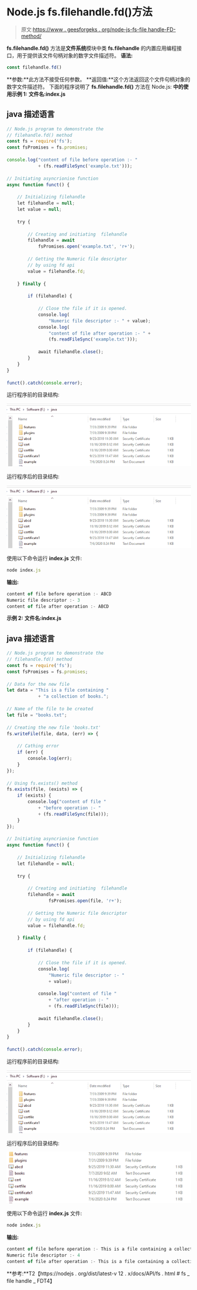 # Node.js fs.filehandle.fd()方法

> 原文:[https://www . geesforgeks . org/node-js-fs-file handle-FD-method/](https://www.geeksforgeeks.org/node-js-fs-filehandle-fd-method/)

**fs.filehandle.fd()** 方法是**文件系统**模块中类 **fs.filehandle** 的内置应用编程接口，用于提供该文件句柄对象的数字文件描述符。
**语法:**

```js
const filehandle.fd()
```

**参数:**此方法不接受任何参数。
**返回值:**这个方法返回这个文件句柄对象的数字文件描述符。
下面的程序说明了 **fs.filehandle.fd()** 方法在 Node.js:
**中的使用示例 1:** **文件名:index.js**

## java 描述语言

```js
// Node.js program to demonstrate the
// filehandle.fd() method
const fs = require('fs');
const fsPromises = fs.promises;

console.log("content of file before operation :- "
            + (fs.readFileSync('example.txt')));

// Initiating asyncrionise function
async function funct() {

    // Initializing filehandle
    let filehandle = null;
    let value = null;

    try {

        // Creating and initiating  filehandle
        filehandle = await
            fsPromises.open('example.txt', 'r+');

        // Getting the Numeric file descriptor
        // by using fd api
        value = filehandle.fd;

    } finally {

        if (filehandle) {

            // Close the file if it is opened.
            console.log(
                "Numeric file descriptor :- " + value);
            console.log(
                "content of file after operation :- " +
                (fs.readFileSync('example.txt')));

            await filehandle.close();
        }
    }
}

funct().catch(console.error);
```

运行程序前的目录结构:

![](img/01f73ba41511f0178722008f0b80ab52.png)

运行程序后的目录结构:

![](img/01f73ba41511f0178722008f0b80ab52.png)

使用以下命令运行 **index.js** 文件:

```js
node index.js
```

**输出:**

```js
content of file before operation :- ABCD
Numeric file descriptor :- 3
content of file after operation :- ABCD
```

**示例 2:**
**文件名:index.js**

## java 描述语言

```js
// Node.js program to demonstrate the
// filehandle.fd() method
const fs = require('fs');
const fsPromises = fs.promises;

// Data for the new file
let data = "This is a file containing "
            + "a collection of books.";

// Name of the file to be created
let file = "books.txt";

// Creating the new file 'books.txt'
fs.writeFile(file, data, (err) => {

    // Cathing error
    if (err) {
        console.log(err);
    }
});

// Using fs.exists() method
fs.exists(file, (exists) => {
    if (exists) {
        console.log("content of file "
            + "before operation :- "
            + (fs.readFileSync(file)));
    }
});

// Initiating asyncrionise function
async function funct() {

    // Initializing filehandle
    let filehandle = null;

    try {

        // Creating and initiating  filehandle
        filehandle = await
                fsPromises.open(file, 'r+');

        // Getting the Numeric file descriptor
        // by using fd api
        value = filehandle.fd;

    } finally {

        if (filehandle) {

            // Close the file if it is opened.
            console.log(
                "Numeric file descriptor :- "
                + value);

            console.log("content of file "
                + "after operation :- "
                + (fs.readFileSync(file)));

            await filehandle.close();
        }
    }
}

funct().catch(console.error);
```

运行程序前的目录结构:

![](img/01f73ba41511f0178722008f0b80ab52.png)

运行程序后的目录结构:

![](img/0ecf2ff4cf6c5de99b63f81df99f18a4.png)

使用以下命令运行 **index.js** 文件:

```js
node index.js
```

**输出:**

```js
content of file before operation :- This is a file containing a collection of books.
Numeric file descriptor :- 4
content of file after operation :- This is a file containing a collection of books.
```

**参考:**T2【https://nodejs . org/dist/latest-v 12 . x/docs/API/fs . html # fs _ file handle _ FDT4】